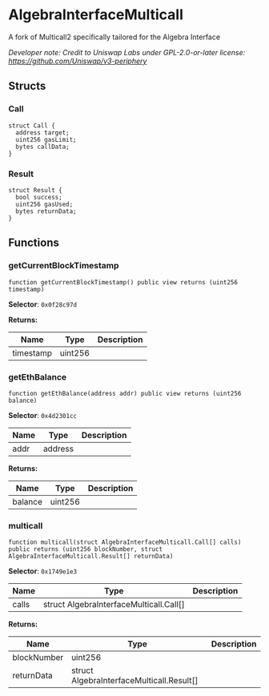 

# AlgebraInterfaceMulticall




A fork of Multicall2 specifically tailored for the Algebra Interface

*Developer note: Credit to Uniswap Labs under GPL-2.0-or-later license:
https://github.com/Uniswap/v3-periphery*


## Structs
### Call



```solidity
struct Call {
  address target;
  uint256 gasLimit;
  bytes callData;
}
```

### Result



```solidity
struct Result {
  bool success;
  uint256 gasUsed;
  bytes returnData;
}
```


## Functions
### getCurrentBlockTimestamp

```solidity
function getCurrentBlockTimestamp() public view returns (uint256 timestamp)
```
**Selector**: `0x0f28c97d`



**Returns:**

| Name | Type | Description |
| ---- | ---- | ----------- |
| timestamp | uint256 |  |

### getEthBalance

```solidity
function getEthBalance(address addr) public view returns (uint256 balance)
```
**Selector**: `0x4d2301cc`



| Name | Type | Description |
| ---- | ---- | ----------- |
| addr | address |  |

**Returns:**

| Name | Type | Description |
| ---- | ---- | ----------- |
| balance | uint256 |  |

### multicall

```solidity
function multicall(struct AlgebraInterfaceMulticall.Call[] calls) public returns (uint256 blockNumber, struct AlgebraInterfaceMulticall.Result[] returnData)
```
**Selector**: `0x1749e1e3`



| Name | Type | Description |
| ---- | ---- | ----------- |
| calls | struct AlgebraInterfaceMulticall.Call[] |  |

**Returns:**

| Name | Type | Description |
| ---- | ---- | ----------- |
| blockNumber | uint256 |  |
| returnData | struct AlgebraInterfaceMulticall.Result[] |  |


